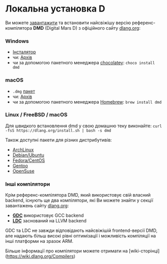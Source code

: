 # Локальна установка D

Ви можете [завантажити](http://dlang.org/download.html) та встановити
найсвіжішу версію референс-компілятора **DMD** (Digital Mars D) з
офіційного сайту [dlang.org](https://dlang.org):

### Windows

* [Інсталятор](http://downloads.dlang.org/releases/2.x/{{latest-release}}/dmd-{{latest-release}}.exe)
* чи: [Архів](http://downloads.dlang.org/releases/2.x/{{latest-release}}/dmd.{{latest-release}}.windows.7z)
* чи за допомогою пакетного менеджера [chocolatey](https://chocolatey.org/packages/dmd): `choco install dmd`

### macOS

* `.dmg` [пакет](http://downloads.dlang.org/releases/2.x/{{latest-release}}/dmd.{{latest-release}}.dmg)
* чи: [Архів](http://downloads.dlang.org/releases/2.x/{{latest-release}}/dmd.{{latest-release}}.osx.tar.xz)
* чи за допомогою пакетного менеджера [Homebrew](http://brew.sh): `brew install dmd`

### Linux / FreeBSD / macOS

Для швидкого встановлення dmd у свою домашню теку виконайте:
 `curl -fsS https://dlang.org/install.sh | bash -s dmd`

Також доступні пакети для різних дистрибутивів:

* [ArchLinux](https://wiki.archlinux.org/index.php/D_(programming_language))
* [Debian/Ubuntu](http://d-apt.sourceforge.net)
* [Fedora/CentOS](http://dlang.org/download.html#dmd)
* [Gentoo](https://wiki.gentoo.org/wiki/Dlang)
* [OpenSuse](http://dlang.org/download.html#dmd)

### Інші компілятори

Крім референс-компілятора DMD, який використовує свій власний backend,
існують ще два компілятори, які Ви можете знайти у секції завантажень сайту
[dlang.org](https://dlang.org):

* [**GDC**](http://gdcproject.org/downloads) використовує GCC backend
* [**LDC**](https://github.com/ldc-developers/ldc#installation) заснований на LLVM backend

GDC та LDC не завжди відповідають найсвіжішій frontend-версії DMD, 
але надають більш високі рівні оптимізації і можливість компіляції на
інші платформи на зразок ARM.

Більше інформації про компілятори можете отримати на [wiki-сторінці]
(https://wiki.dlang.org/Compilers)

